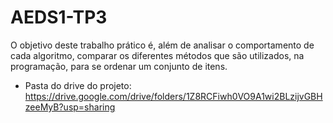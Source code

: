 # AEDS1-TP3
O objetivo deste trabalho prático é, além de analisar o comportamento de cada algoritmo, comparar os diferentes métodos que são utilizados, na programação, para se ordenar um conjunto de itens.
- Pasta do drive do projeto: https://drive.google.com/drive/folders/1Z8RCFiwh0VO9A1wi2BLzijvGBHzeeMyB?usp=sharing
